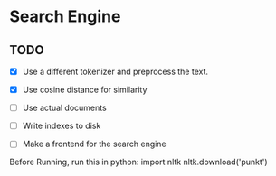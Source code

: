 # Search Engine


## TODO
- [X] Use a different tokenizer and preprocess the text.
- [X] Use cosine distance for similarity
- [ ] Use actual documents
- [ ] Write indexes to disk
- [ ] Make a frontend for the search engine


Before Running, run this in python:
import nltk
nltk.download('punkt')